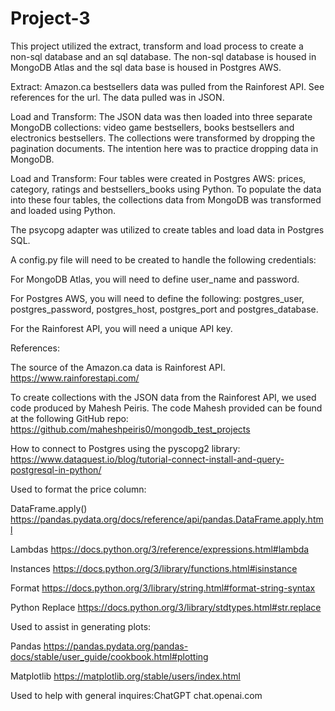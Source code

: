 # Project-3

This project utilized the extract, transform and load process to create a non-sql database and an sql database. The non-sql database is housed in MongoDB Atlas and the sql data base is housed in Postgres AWS.

Extract:
Amazon.ca bestsellers data was pulled from the Rainforest API. See references for the url. The data pulled was in JSON.

Load and Transform:
The JSON data was then loaded into three separate MongoDB collections: video game bestsellers, books bestsellers and electronics bestsellers.
The collections were transformed by dropping the pagination documents. The intention here was to practice dropping data in MongoDB.

Load and Transform:
Four tables were created in Postgres AWS: prices, category, ratings and bestsellers_books using Python.
To populate the data into these four tables, the collections data from MongoDB was transformed and loaded using Python.

The psycopg adapter was utilized to create tables and load data in Postgres SQL.

A config.py file will need to be created to handle the following credentials:

For MongoDB Atlas, you will need to define user_name and password.

For Postgres AWS, you will need to define the following: postgres_user, postgres_password, postgres_host, postgres_port and postgres_database.

For the Rainforest API, you will need a unique API key.


References:

The source of the Amazon.ca data is Rainforest API. 
https://www.rainforestapi.com/

To create collections with the JSON data from the Rainforest API, we used code produced by Mahesh Peiris. The code Mahesh provided can be found at the following GitHub repo:
https://github.com/maheshpeiris0/mongodb_test_projects

How to connect to Postgres using the pyscopg2 library:
https://www.dataquest.io/blog/tutorial-connect-install-and-query-postgresql-in-python/

Used to format the price column: 

DataFrame.apply()
https://pandas.pydata.org/docs/reference/api/pandas.DataFrame.apply.html

Lambdas
https://docs.python.org/3/reference/expressions.html#lambda

Instances
https://docs.python.org/3/library/functions.html#isinstance

Format
https://docs.python.org/3/library/string.html#format-string-syntax

Python Replace
https://docs.python.org/3/library/stdtypes.html#str.replace

Used to assist in generating plots:

Pandas
https://pandas.pydata.org/pandas-docs/stable/user_guide/cookbook.html#plotting

Matplotlib
https://matplotlib.org/stable/users/index.html

Used to help with general inquires:ChatGPT
chat.openai.com
